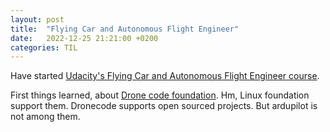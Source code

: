 ```yaml
---
layout: post
title:  "Flying Car and Autonomous Flight Engineer"
date:   2022-12-25 21:21:00 +0200
categories: TIL
---
```

Have started [Udacity's Flying Car and Autonomous Flight Engineer course](https://www.udacity.com/course/flying-car-nanodegree--nd787).

First things learned, about [Drone code foundation](https://www.dronecode.org). Hm, Linux foundation support them. Dronecode supports open sourced projects. But ardupilot is not among them.
